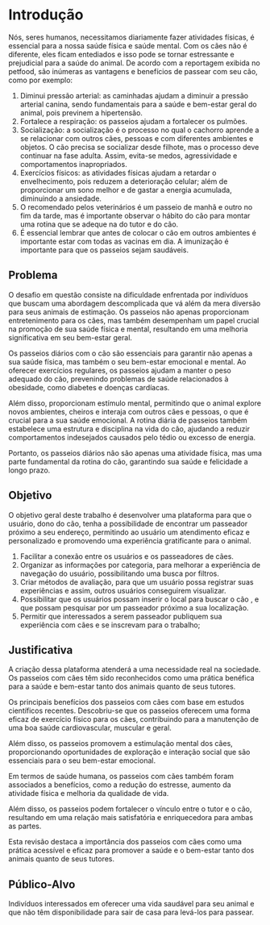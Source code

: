 # Introdução

Nós, seres humanos, necessitamos diariamente fazer atividades físicas, é essencial para a nossa saúde física e saúde mental. 
Com os cães não é diferente, eles ficam entediados e isso pode se tornar estressante e prejudicial para a saúde do animal.
De acordo com a reportagem exibida no petfood, são inúmeras as vantagens e benefícios de passear com seu cão, como por exemplo:
1. Diminui pressão arterial: as caminhadas ajudam a diminuir a pressão arterial canina, sendo fundamentais para a saúde e bem-estar geral do animal, pois previnem a hipertensão.
2. Fortalece a respiração: os passeios ajudam a fortalecer os pulmões.
3. Socialização: a socialização é o processo no qual o cachorro aprende a se relacionar com outros cães, pessoas e com diferentes ambientes e objetos. O cão precisa se socializar desde filhote, mas o processo deve continuar na fase adulta. Assim, evita-se medos, agressividade e comportamentos inapropriados.
4. Exercícios físicos: as atividades físicas ajudam a retardar o envelhecimento, pois reduzem a deterioração celular; além de proporcionar um sono melhor e de gastar a energia acumulada, diminuindo a ansiedade.  
5. O recomendado pelos veterinários é um passeio de manhã e outro no fim da tarde, mas é importante observar o hábito do cão para montar uma rotina que se adeque na do tutor e do cão.
6. É essencial lembrar que antes de colocar o cão em outros ambientes é importante estar com todas as vacinas em dia. A imunização é importante para que os passeios sejam saudáveis.

## Problema
O desafio em questão consiste na dificuldade enfrentada por indivíduos que buscam uma abordagem descomplicada que vá além da mera diversão para seus animais de estimação. 
Os passeios não apenas proporcionam entretenimento para os cães, mas também desempenham um papel crucial na promoção de sua saúde física e mental, resultando em uma melhoria significativa em seu bem-estar geral.

Os passeios diários com o cão são essenciais para garantir não apenas a sua saúde física, mas também o seu bem-estar emocional e mental. Ao oferecer exercícios regulares, os passeios ajudam a manter o peso adequado do cão, prevenindo problemas de saúde relacionados à obesidade, como diabetes e doenças cardíacas. 

Além disso, proporcionam estímulo mental, permitindo que o animal explore novos ambientes, cheiros e interaja com outros cães e pessoas, o que é crucial para a sua saúde emocional. 
A rotina diária de passeios também estabelece uma estrutura e disciplina na vida do cão, ajudando a reduzir comportamentos indesejados causados pelo tédio ou excesso de energia. 

Portanto, os passeios diários não são apenas uma atividade física, mas uma parte fundamental da rotina do cão, garantindo sua saúde e felicidade a longo prazo.


## Objetivo
O objetivo geral deste trabalho é desenvolver uma plataforma para que o usuário, dono do cão, tenha a possibilidade de encontrar um passeador próximo a seu endereço, permitindo ao usuário um atendimento eficaz e personalizado e promovendo uma experiência  gratificante para o animal.


1. Facilitar a conexão entre os usuários e os passeadores de cães.
2. Organizar as informações por categoria, para melhorar a experiência de navegação do usuário, possibilitando uma busca por filtros.
3. Criar métodos de avaliação, para que um usuário possa registrar suas experiências e assim, outros usuários conseguirem visualizar.
4. Possibilitar que os usuários possam inserir o local para buscar o cão , e  que possam pesquisar por um passeador próximo a sua localização.
5. Permitir que interessados a serem passeador publiquem sua experiência com cães e se inscrevam para o trabalho;

## Justificativa
A criação dessa plataforma atenderá a uma necessidade real na sociedade. Os passeios com cães têm sido reconhecidos como uma prática benéfica para a saúde e bem-estar tanto dos animais quanto de seus tutores.

Os principais benefícios dos passeios com cães com base em estudos científicos recentes. Descobriu-se que os passeios oferecem uma forma eficaz de exercício físico para os cães, contribuindo para a manutenção de uma boa saúde cardiovascular, muscular e geral. 

Além disso, os passeios promovem a estimulação mental dos cães, proporcionando oportunidades de exploração e interação social que são essenciais para o seu bem-estar emocional. 

Em termos de saúde humana, os passeios com cães também foram associados a benefícios, como a redução do estresse, aumento da atividade física e melhoria da qualidade de vida. 

Além disso, os passeios podem fortalecer o vínculo entre o tutor e o cão, resultando em uma relação mais satisfatória e enriquecedora para ambas as partes. 

Esta revisão destaca a importância dos passeios com cães como uma prática acessível e eficaz para promover a saúde e o bem-estar tanto dos animais quanto de seus tutores.


## Público-Alvo

Indivíduos interessados em oferecer uma vida saudável para seu animal e que não têm disponibilidade para sair de casa para levá-los para passear.


